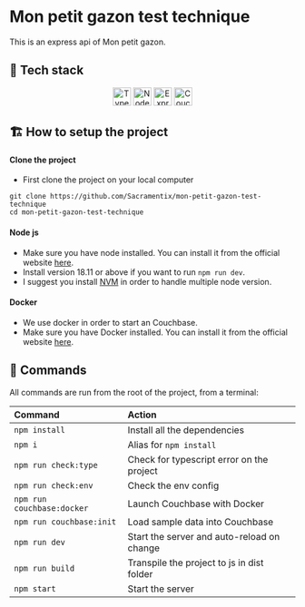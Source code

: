 # Mon petit gazon test technique

This is an express api of Mon petit gazon.

## 🚀 Tech stack

<p align="center">
	<a href="https://www.typescriptlang.org" title="Typescript"><img width=32 height=32 src="https://api.iconify.design/logos:typescript-icon.svg" alt="Typescript logo"></a>
  	<a href="https://nodejs.org" title="Node"><img width=32 height=32 src="https://api.iconify.design/logos:nodejs-icon.svg" alt="Node logo"></a>
  	<a href="https://expressjs.com" title="Express"><img width=32 height=32 src="https://api.iconify.design/skill-icons:expressjs-light.svg" alt="Express logo"></a>
 	<a href="https://www.couchbase.com" title="Couchbase"><img width=32 height=32 src="https://api.iconify.design/logos:couchbase.svg" alt="Couchbase logo"></a>
</p>

## 🏗️ How to setup the project

#### Clone the project

- First clone the project on your local computer
```
git clone https://github.com/Sacramentix/mon-petit-gazon-test-technique
cd mon-petit-gazon-test-technique
```

#### Node js

- Make sure you have node installed. You can install it from the official website [here](https://nodejs.org).
- Install version 18.11 or above if you want to run `npm run dev`.
- I suggest you install [NVM](https://github.com/nvm-sh/nvm) in order to handle multiple node version.

#### Docker

- We use docker in order to start an Couchbase.
- Make sure you have Docker installed. You can install it from the official website [here](https://www.docker.com).

## 🧞 Commands

All commands are run from the root of the project, from a terminal:

| Command                   | Action                                       |
|:-----------------------   |:-------------------------------------------- |
| `npm install`             | Install all the dependencies                 |
| `npm i`                   | Alias for `npm install`                      |
| `npm run check:type`      | Check for typescript error on the project    |
| `npm run check:env`       | Check the env config                         |
| `npm run couchbase:docker`| Launch Couchbase with Docker                 |
| `npm run couchbase:init`  | Load sample data into Couchbase              |
| `npm run dev`             | Start the server and auto-reload on change   |
| `npm run build`           | Transpile the project to js in dist folder   |
| `npm start`               | Start the server                             |

